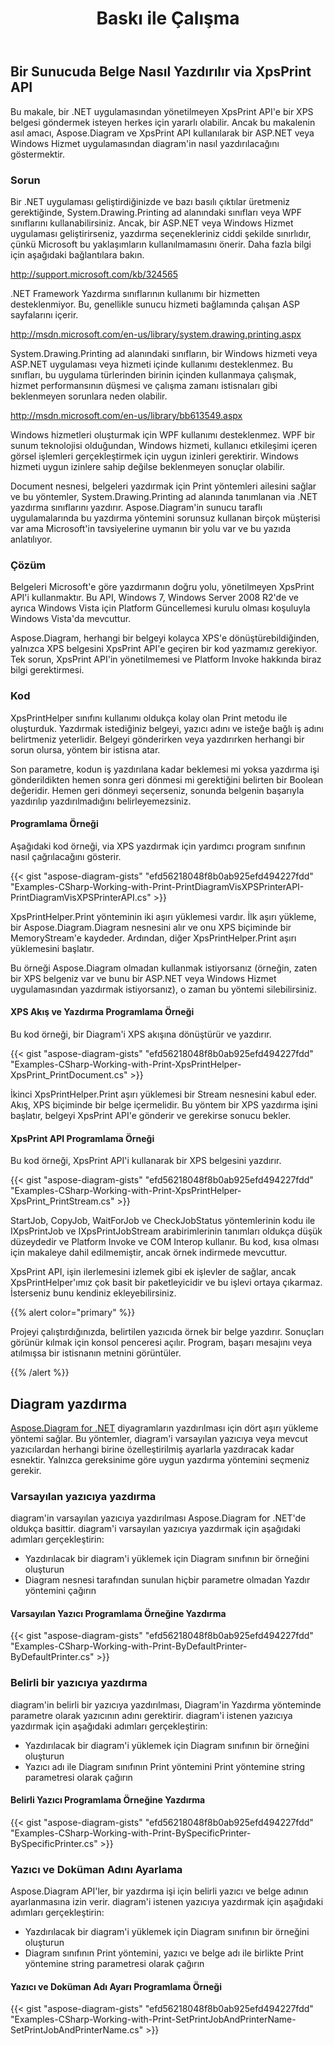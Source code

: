 ﻿---
title: Baskı ile Çalışma
type: docs
weight: 80
url: /tr/net/working-with-print/
description: Bu bölümde via XpsPrint belgesinin Aspose.Diagram ile nasıl yazdırılacağı açıklanmaktadır.
---
## **Bir Sunucuda Belge Nasıl Yazdırılır via XpsPrint API**
Bu makale, bir .NET uygulamasından yönetilmeyen XpsPrint API'e bir XPS belgesi göndermek isteyen herkes için yararlı olabilir. Ancak bu makalenin asıl amacı, Aspose.Diagram ve XpsPrint API kullanılarak bir ASP.NET veya Windows Hizmet uygulamasından diagram'in nasıl yazdırılacağını göstermektir.
### **Sorun**
Bir .NET uygulaması geliştirdiğinizde ve bazı basılı çıktılar üretmeniz gerektiğinde, System.Drawing.Printing ad alanındaki sınıfları veya WPF sınıflarını kullanabilirsiniz. Ancak, bir ASP.NET veya Windows Hizmet uygulaması geliştirirseniz, yazdırma seçenekleriniz ciddi şekilde sınırlıdır, çünkü Microsoft bu yaklaşımların kullanılmamasını önerir. Daha fazla bilgi için aşağıdaki bağlantılara bakın.

<http://support.microsoft.com/kb/324565>

.NET Framework Yazdırma sınıflarının kullanımı bir hizmetten desteklenmiyor. Bu, genellikle sunucu hizmeti bağlamında çalışan ASP sayfalarını içerir.

<http://msdn.microsoft.com/en-us/library/system.drawing.printing.aspx>

System.Drawing.Printing ad alanındaki sınıfların, bir Windows hizmeti veya ASP.NET uygulaması veya hizmeti içinde kullanımı desteklenmez. Bu sınıfları, bu uygulama türlerinden birinin içinden kullanmaya çalışmak, hizmet performansının düşmesi ve çalışma zamanı istisnaları gibi beklenmeyen sorunlara neden olabilir.

<http://msdn.microsoft.com/en-us/library/bb613549.aspx>

Windows hizmetleri oluşturmak için WPF kullanımı desteklenmez. WPF bir sunum teknolojisi olduğundan, Windows hizmeti, kullanıcı etkileşimi içeren görsel işlemleri gerçekleştirmek için uygun izinleri gerektirir. Windows hizmeti uygun izinlere sahip değilse beklenmeyen sonuçlar olabilir.

Document nesnesi, belgeleri yazdırmak için Print yöntemleri ailesini sağlar ve bu yöntemler, System.Drawing.Printing ad alanında tanımlanan via .NET yazdırma sınıflarını yazdırır. Aspose.Diagram'in sunucu taraflı uygulamalarında bu yazdırma yöntemini sorunsuz kullanan birçok müşterisi var ama Microsoft'in tavsiyelerine uymanın bir yolu var ve bu yazıda anlatılıyor.
### **Çözüm**
Belgeleri Microsoft'e göre yazdırmanın doğru yolu, yönetilmeyen XpsPrint API'i kullanmaktır. Bu API, Windows 7, Windows Server 2008 R2'de ve ayrıca Windows Vista için Platform Güncellemesi kurulu olması koşuluyla Windows Vista'da mevcuttur.

Aspose.Diagram, herhangi bir belgeyi kolayca XPS'e dönüştürebildiğinden, yalnızca XPS belgesini XpsPrint API'e geçiren bir kod yazmamız gerekiyor. Tek sorun, XpsPrint API'in yönetilmemesi ve Platform Invoke hakkında biraz bilgi gerektirmesi.
### **Kod**
XpsPrintHelper sınıfını kullanımı oldukça kolay olan Print metodu ile oluşturduk. Yazdırmak istediğiniz belgeyi, yazıcı adını ve isteğe bağlı iş adını belirtmeniz yeterlidir. Belgeyi gönderirken veya yazdırırken herhangi bir sorun olursa, yöntem bir istisna atar.

Son parametre, kodun iş yazdırılana kadar beklemesi mi yoksa yazdırma işi gönderildikten hemen sonra geri dönmesi mi gerektiğini belirten bir Boolean değeridir. Hemen geri dönmeyi seçerseniz, sonunda belgenin başarıyla yazdırılıp yazdırılmadığını belirleyemezsiniz.
#### **Programlama Örneği**
Aşağıdaki kod örneği, via XPS yazdırmak için yardımcı program sınıfının nasıl çağrılacağını gösterir.

{{< gist "aspose-diagram-gists" "efd56218048f8b0ab925efd494227fdd" "Examples-CSharp-Working-with-Print-PrintDiagramVisXPSPrinterAPI-PrintDiagramVisXPSPrinterAPI.cs" >}}


XpsPrintHelper.Print yönteminin iki aşırı yüklemesi vardır. İlk aşırı yükleme, bir Aspose.Diagram.Diagram nesnesini alır ve onu XPS biçiminde bir MemoryStream'e kaydeder. Ardından, diğer XpsPrintHelper.Print aşırı yüklemesini başlatır.

Bu örneği Aspose.Diagram olmadan kullanmak istiyorsanız (örneğin, zaten bir XPS belgeniz var ve bunu bir ASP.NET veya Windows Hizmet uygulamasından yazdırmak istiyorsanız), o zaman bu yöntemi silebilirsiniz.
#### **XPS Akış ve Yazdırma Programlama Örneği**
Bu kod örneği, bir Diagram'i XPS akışına dönüştürür ve yazdırır.

{{< gist "aspose-diagram-gists" "efd56218048f8b0ab925efd494227fdd" "Examples-CSharp-Working-with-Print-XpsPrintHelper-XpsPrint_PrintDocument.cs" >}}


İkinci XpsPrintHelper.Print aşırı yüklemesi bir Stream nesnesini kabul eder. Akış, XPS biçiminde bir belge içermelidir. Bu yöntem bir XPS yazdırma işini başlatır, belgeyi XpsPrint API'e gönderir ve gerekirse sonucu bekler.
#### **XpsPrint API Programlama Örneği**
Bu kod örneği, XpsPrint API'i kullanarak bir XPS belgesini yazdırır.

{{< gist "aspose-diagram-gists" "efd56218048f8b0ab925efd494227fdd" "Examples-CSharp-Working-with-Print-XpsPrintHelper-XpsPrint_PrintStream.cs" >}}


StartJob, CopyJob, WaitForJob ve CheckJobStatus yöntemlerinin kodu ile IXpsPrintJob ve IXpsPrintJobStream arabirimlerinin tanımları oldukça düşük düzeydedir ve Platform Invoke ve COM Interop kullanır. Bu kod, kısa olması için makaleye dahil edilmemiştir, ancak örnek indirmede mevcuttur.

XpsPrint API, işin ilerlemesini izlemek gibi ek işlevler de sağlar, ancak XpsPrintHelper'ımız çok basit bir paketleyicidir ve bu işlevi ortaya çıkarmaz. İsterseniz bunu kendiniz ekleyebilirsiniz.

{{% alert color="primary" %}}

Projeyi çalıştırdığınızda, belirtilen yazıcıda örnek bir belge yazdırır. Sonuçları görünür kılmak için konsol penceresi açılır. Program, başarı mesajını veya atılmışsa bir istisnanın metnini görüntüler.

{{% /alert %}}
## **Diagram yazdırma**
[Aspose.Diagram for .NET](https://products.aspose.com/diagram/net/) diyagramların yazdırılması için dört aşırı yükleme yöntemi sağlar. Bu yöntemler, diagram'i varsayılan yazıcıya veya mevcut yazıcılardan herhangi birine özelleştirilmiş ayarlarla yazdıracak kadar esnektir. Yalnızca gereksinime göre uygun yazdırma yöntemini seçmeniz gerekir.
### **Varsayılan yazıcıya yazdırma**
diagram'in varsayılan yazıcıya yazdırılması Aspose.Diagram for .NET'de oldukça basittir. diagram'i varsayılan yazıcıya yazdırmak için aşağıdaki adımları gerçekleştirin:

- Yazdırılacak bir diagram'i yüklemek için Diagram sınıfının bir örneğini oluşturun
- Diagram nesnesi tarafından sunulan hiçbir parametre olmadan Yazdır yöntemini çağırın
#### **Varsayılan Yazıcı Programlama Örneğine Yazdırma**
{{< gist "aspose-diagram-gists" "efd56218048f8b0ab925efd494227fdd" "Examples-CSharp-Working-with-Print-ByDefaultPrinter-ByDefaultPrinter.cs" >}}
### **Belirli bir yazıcıya yazdırma**
diagram'in belirli bir yazıcıya yazdırılması, Diagram'in Yazdırma yönteminde parametre olarak yazıcının adını gerektirir. diagram'i istenen yazıcıya yazdırmak için aşağıdaki adımları gerçekleştirin:

- Yazdırılacak bir diagram'i yüklemek için Diagram sınıfının bir örneğini oluşturun
- Yazıcı adı ile Diagram sınıfının Print yöntemini Print yöntemine string parametresi olarak çağırın
#### **Belirli Yazıcı Programlama Örneğine Yazdırma**
{{< gist "aspose-diagram-gists" "efd56218048f8b0ab925efd494227fdd" "Examples-CSharp-Working-with-Print-BySpecificPrinter-BySpecificPrinter.cs" >}}
### **Yazıcı ve Doküman Adını Ayarlama**
Aspose.Diagram API'ler, bir yazdırma işi için belirli yazıcı ve belge adının ayarlanmasına izin verir. diagram'i istenen yazıcıya yazdırmak için aşağıdaki adımları gerçekleştirin:

- Yazdırılacak bir diagram'i yüklemek için Diagram sınıfının bir örneğini oluşturun
- Diagram sınıfının Print yöntemini, yazıcı ve belge adı ile birlikte Print yöntemine string parametresi olarak çağırın
#### **Yazıcı ve Doküman Adı Ayarı Programlama Örneği**
{{< gist "aspose-diagram-gists" "efd56218048f8b0ab925efd494227fdd" "Examples-CSharp-Working-with-Print-SetPrintJobAndPrinterName-SetPrintJobAndPrinterName.cs" >}}
